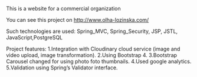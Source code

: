 This is a website for a commercial organization

You can see this project on http://www.olha-lozinska.com/

Such technologies are used:
Spring_MVC,
Spring_Security,
JSP,
JSTL,
JavaScript,PostgreSQL

Project features:
1.Integration with Cloudinary cloud service (image and video upload, image transformation).
2.Using Bootstrap 4.
3.Bootstrap Carousel changed for using photo foto thumbnails.
4.Used google analytics.
5.Validation using Spring’s Validator interface.
